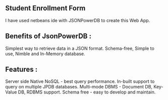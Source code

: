 ## Student Enrollment Form
I have used netbeans ide with JSONPowerDB to create this Web App. </br>
## Benefits of JsonPowerDB : 

Simplest way to retrieve data in a JSON format. Schema-free, Simple to use, Nimble and In-Memory database.</br>
## Features :

Server side Native NoSQL - best query performance.
In-built support to query on multiple JPDB databases.
Multi-mode DBMS - Document DB, Key-Value DB, RDBMS support.
Schema free - easy to develop and maintain.

